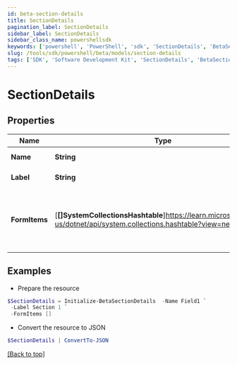```yaml
---
id: beta-section-details
title: SectionDetails
pagination_label: SectionDetails
sidebar_label: SectionDetails
sidebar_class_name: powershellsdk
keywords: ['powershell', 'PowerShell', 'sdk', 'SectionDetails', 'BetaSectionDetails'] 
slug: /tools/sdk/powershell/beta/models/section-details
tags: ['SDK', 'Software Development Kit', 'SectionDetails', 'BetaSectionDetails']
---
```



# SectionDetails

## Properties

Name | Type | Description | Notes
------------ | ------------- | ------------- | -------------
**Name** | **String** | Name of the FormItem | [optional] 
**Label** | **String** | Label of the section | [optional] 
**FormItems** | [**[]SystemCollectionsHashtable**]https://learn.microsoft.com/en-us/dotnet/api/system.collections.hashtable?view=net-9.0 | List of FormItems. FormItems can be SectionDetails and/or FieldDetails | [optional] 

## Examples

- Prepare the resource
```powershell
$SectionDetails = Initialize-BetaSectionDetails  -Name Field1 `
 -Label Section 1 `
 -FormItems []
```

- Convert the resource to JSON
```powershell
$SectionDetails | ConvertTo-JSON
```


[[Back to top]](#) 

